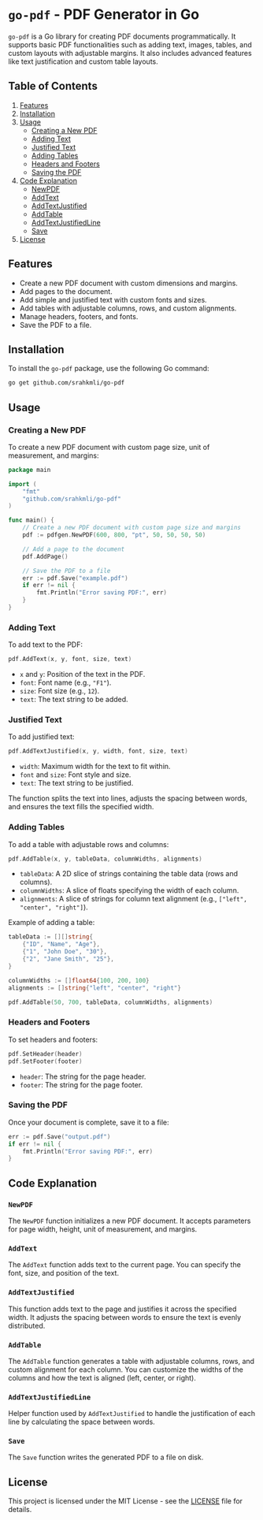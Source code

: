 # `go-pdf` - PDF Generator in Go

`go-pdf` is a Go library for creating PDF documents programmatically. It supports basic PDF functionalities such as adding text, images, tables, and custom layouts with adjustable margins. It also includes advanced features like text justification and custom table layouts.

## Table of Contents
1. [Features](#features)
2. [Installation](#installation)
3. [Usage](#usage)
   - [Creating a New PDF](#creating-a-new-pdf)
   - [Adding Text](#adding-text)
   - [Justified Text](#justified-text)
   - [Adding Tables](#adding-tables)
   - [Headers and Footers](#headers-and-footers)
   - [Saving the PDF](#saving-the-pdf)
4. [Code Explanation](#code-explanation)
   - [NewPDF](#newpdf)
   - [AddText](#addtext)
   - [AddTextJustified](#addtextjustified)
   - [AddTable](#addtable)
   - [AddTextJustifiedLine](#addtextjustifiedline)
   - [Save](#save)
5. [License](#license)

## Features
- Create a new PDF document with custom dimensions and margins.
- Add pages to the document.
- Add simple and justified text with custom fonts and sizes.
- Add tables with adjustable columns, rows, and custom alignments.
- Manage headers, footers, and fonts.
- Save the PDF to a file.

## Installation

To install the `go-pdf` package, use the following Go command:

```bash
go get github.com/srahkmli/go-pdf
```

## Usage

### Creating a New PDF

To create a new PDF document with custom page size, unit of measurement, and margins:

```go
package main

import (
	"fmt"
	"github.com/srahkmli/go-pdf"
)

func main() {
	// Create a new PDF document with custom page size and margins
	pdf := pdfgen.NewPDF(600, 800, "pt", 50, 50, 50, 50)

	// Add a page to the document
	pdf.AddPage()

	// Save the PDF to a file
	err := pdf.Save("example.pdf")
	if err != nil {
		fmt.Println("Error saving PDF:", err)
	}
}
```

### Adding Text

To add text to the PDF:

```go
pdf.AddText(x, y, font, size, text)
```

- `x` and `y`: Position of the text in the PDF.
- `font`: Font name (e.g., `"F1"`).
- `size`: Font size (e.g., `12`).
- `text`: The text string to be added.

### Justified Text

To add justified text:

```go
pdf.AddTextJustified(x, y, width, font, size, text)
```

- `width`: Maximum width for the text to fit within.
- `font` and `size`: Font style and size.
- `text`: The text string to be justified.

The function splits the text into lines, adjusts the spacing between words, and ensures the text fills the specified width.

### Adding Tables

To add a table with adjustable rows and columns:

```go
pdf.AddTable(x, y, tableData, columnWidths, alignments)
```

- `tableData`: A 2D slice of strings containing the table data (rows and columns).
- `columnWidths`: A slice of floats specifying the width of each column.
- `alignments`: A slice of strings for column text alignment (e.g., `["left", "center", "right"]`).

Example of adding a table:

```go
tableData := [][]string{
	{"ID", "Name", "Age"},
	{"1", "John Doe", "30"},
	{"2", "Jane Smith", "25"},
}

columnWidths := []float64{100, 200, 100}
alignments := []string{"left", "center", "right"}

pdf.AddTable(50, 700, tableData, columnWidths, alignments)
```

### Headers and Footers

To set headers and footers:

```go
pdf.SetHeader(header)
pdf.SetFooter(footer)
```

- `header`: The string for the page header.
- `footer`: The string for the page footer.

### Saving the PDF

Once your document is complete, save it to a file:

```go
err := pdf.Save("output.pdf")
if err != nil {
	fmt.Println("Error saving PDF:", err)
}
```

## Code Explanation

### `NewPDF`

The `NewPDF` function initializes a new PDF document. It accepts parameters for page width, height, unit of measurement, and margins.

### `AddText`

The `AddText` function adds text to the current page. You can specify the font, size, and position of the text.

### `AddTextJustified`

This function adds text to the page and justifies it across the specified width. It adjusts the spacing between words to ensure the text is evenly distributed.

### `AddTable`

The `AddTable` function generates a table with adjustable columns, rows, and custom alignment for each column. You can customize the widths of the columns and how the text is aligned (left, center, or right).

### `AddTextJustifiedLine`

Helper function used by `AddTextJustified` to handle the justification of each line by calculating the space between words.

### `Save`

The `Save` function writes the generated PDF to a file on disk.

## License

This project is licensed under the MIT License - see the [LICENSE](LICENSE) file for details.
